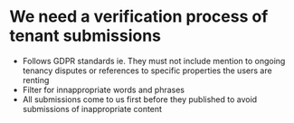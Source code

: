 # We need a verification process of tenant submissions
- Follows GDPR standards ie. They must not include mention to ongoing tenancy disputes or references to specific properties the users are renting
- Filter for innappropriate words and phrases
- All submissions come to us first before they published to avoid submissions of inappropriate content

